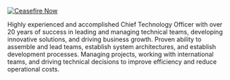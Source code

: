 [![Ceasefire Now](https://badge.techforpalestine.org/default)](https://techforpalestine.org/learn-more)

Highly experienced and accomplished Chief Technology Officer with over 20 years of success in leading and managing technical teams, developing innovative solutions, and driving business growth. 
Proven ability to assemble and lead teams, establish system architectures, and establish development processes. Managing projects, working with international teams, and driving technical decisions to improve efficiency and reduce operational costs. 
